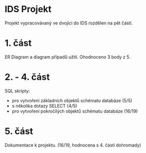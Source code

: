 # IDS Projekt

Projekt vypracovávaný ve dvojici do IDS rozdělen na pět částí.

# 1. část

ER Diagram a diagram případů užití. Ohodnoceno 3 body z 5.

# 2. - 4. část

SQL skripty:
- pro vytvoření základních objektů schématu databáze (5/5)
- s několika dotazy SELECT (4/5)
- pro vytvoření pokročilých objektů schématu databáze (16/19)

# 5. část

Dokumentace k projektu. (16/19, hodnocena s 4. částí dohromady)